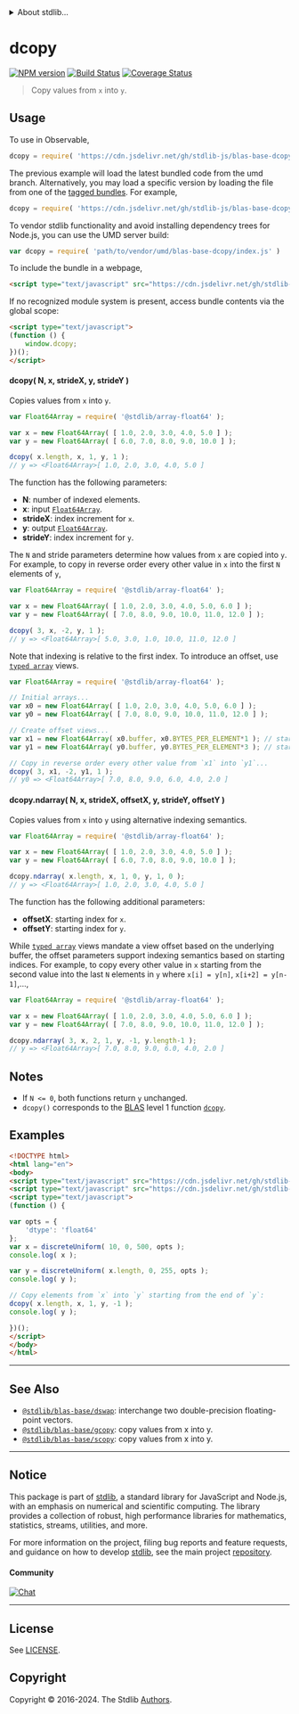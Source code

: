 <!--

@license Apache-2.0

Copyright (c) 2023 The Stdlib Authors.

Licensed under the Apache License, Version 2.0 (the "License");
you may not use this file except in compliance with the License.
You may obtain a copy of the License at

   http://www.apache.org/licenses/LICENSE-2.0

Unless required by applicable law or agreed to in writing, software
distributed under the License is distributed on an "AS IS" BASIS,
WITHOUT WARRANTIES OR CONDITIONS OF ANY KIND, either express or implied.
See the License for the specific language governing permissions and
limitations under the License.

-->


<details>
  <summary>
    About stdlib...
  </summary>
  <p>We believe in a future in which the web is a preferred environment for numerical computation. To help realize this future, we've built stdlib. stdlib is a standard library, with an emphasis on numerical and scientific computation, written in JavaScript (and C) for execution in browsers and in Node.js.</p>
  <p>The library is fully decomposable, being architected in such a way that you can swap out and mix and match APIs and functionality to cater to your exact preferences and use cases.</p>
  <p>When you use stdlib, you can be absolutely certain that you are using the most thorough, rigorous, well-written, studied, documented, tested, measured, and high-quality code out there.</p>
  <p>To join us in bringing numerical computing to the web, get started by checking us out on <a href="https://github.com/stdlib-js/stdlib">GitHub</a>, and please consider <a href="https://opencollective.com/stdlib">financially supporting stdlib</a>. We greatly appreciate your continued support!</p>
</details>

# dcopy

[![NPM version][npm-image]][npm-url] [![Build Status][test-image]][test-url] [![Coverage Status][coverage-image]][coverage-url] <!-- [![dependencies][dependencies-image]][dependencies-url] -->

> Copy values from `x` into `y`.



<section class="usage">

## Usage

To use in Observable,

```javascript
dcopy = require( 'https://cdn.jsdelivr.net/gh/stdlib-js/blas-base-dcopy@umd/browser.js' )
```
The previous example will load the latest bundled code from the umd branch. Alternatively, you may load a specific version by loading the file from one of the [tagged bundles](https://github.com/stdlib-js/blas-base-dcopy/tags). For example,

```javascript
dcopy = require( 'https://cdn.jsdelivr.net/gh/stdlib-js/blas-base-dcopy@v0.2.0-umd/browser.js' )
```

To vendor stdlib functionality and avoid installing dependency trees for Node.js, you can use the UMD server build:

```javascript
var dcopy = require( 'path/to/vendor/umd/blas-base-dcopy/index.js' )
```

To include the bundle in a webpage,

```html
<script type="text/javascript" src="https://cdn.jsdelivr.net/gh/stdlib-js/blas-base-dcopy@umd/browser.js"></script>
```

If no recognized module system is present, access bundle contents via the global scope:

```html
<script type="text/javascript">
(function () {
    window.dcopy;
})();
</script>
```

#### dcopy( N, x, strideX, y, strideY )

Copies values from `x` into `y`.

```javascript
var Float64Array = require( '@stdlib/array-float64' );

var x = new Float64Array( [ 1.0, 2.0, 3.0, 4.0, 5.0 ] );
var y = new Float64Array( [ 6.0, 7.0, 8.0, 9.0, 10.0 ] );

dcopy( x.length, x, 1, y, 1 );
// y => <Float64Array>[ 1.0, 2.0, 3.0, 4.0, 5.0 ]
```

The function has the following parameters:

-   **N**: number of indexed elements.
-   **x**: input [`Float64Array`][mdn-float64array].
-   **strideX**: index increment for `x`.
-   **y**: output [`Float64Array`][mdn-float64array].
-   **strideY**: index increment for `y`.

The `N` and stride parameters determine how values from `x` are copied into `y`. For example, to copy in reverse order every other value in `x` into the first `N` elements of `y`,

```javascript
var Float64Array = require( '@stdlib/array-float64' );

var x = new Float64Array( [ 1.0, 2.0, 3.0, 4.0, 5.0, 6.0 ] );
var y = new Float64Array( [ 7.0, 8.0, 9.0, 10.0, 11.0, 12.0 ] );

dcopy( 3, x, -2, y, 1 );
// y => <Float64Array>[ 5.0, 3.0, 1.0, 10.0, 11.0, 12.0 ]
```

Note that indexing is relative to the first index. To introduce an offset, use [`typed array`][mdn-typed-array] views.

<!-- eslint-disable stdlib/capitalized-comments -->

```javascript
var Float64Array = require( '@stdlib/array-float64' );

// Initial arrays...
var x0 = new Float64Array( [ 1.0, 2.0, 3.0, 4.0, 5.0, 6.0 ] );
var y0 = new Float64Array( [ 7.0, 8.0, 9.0, 10.0, 11.0, 12.0 ] );

// Create offset views...
var x1 = new Float64Array( x0.buffer, x0.BYTES_PER_ELEMENT*1 ); // start at 2nd element
var y1 = new Float64Array( y0.buffer, y0.BYTES_PER_ELEMENT*3 ); // start at 4th element

// Copy in reverse order every other value from `x1` into `y1`...
dcopy( 3, x1, -2, y1, 1 );
// y0 => <Float64Array>[ 7.0, 8.0, 9.0, 6.0, 4.0, 2.0 ]
```

#### dcopy.ndarray( N, x, strideX, offsetX, y, strideY, offsetY )

Copies values from `x` into `y` using alternative indexing semantics.

```javascript
var Float64Array = require( '@stdlib/array-float64' );

var x = new Float64Array( [ 1.0, 2.0, 3.0, 4.0, 5.0 ] );
var y = new Float64Array( [ 6.0, 7.0, 8.0, 9.0, 10.0 ] );

dcopy.ndarray( x.length, x, 1, 0, y, 1, 0 );
// y => <Float64Array>[ 1.0, 2.0, 3.0, 4.0, 5.0 ]
```

The function has the following additional parameters:

-   **offsetX**: starting index for `x`.
-   **offsetY**: starting index for `y`.

While [`typed array`][mdn-typed-array] views mandate a view offset based on the underlying buffer, the offset parameters support indexing semantics based on starting indices. For example, to copy every other value in `x` starting from the second value into the last `N` elements in `y` where `x[i] = y[n]`, `x[i+2] = y[n-1]`,...,

```javascript
var Float64Array = require( '@stdlib/array-float64' );

var x = new Float64Array( [ 1.0, 2.0, 3.0, 4.0, 5.0, 6.0 ] );
var y = new Float64Array( [ 7.0, 8.0, 9.0, 10.0, 11.0, 12.0 ] );

dcopy.ndarray( 3, x, 2, 1, y, -1, y.length-1 );
// y => <Float64Array>[ 7.0, 8.0, 9.0, 6.0, 4.0, 2.0 ]
```

</section>

<!-- /.usage -->

<section class="notes">

## Notes

-   If `N <= 0`, both functions return `y` unchanged.
-   `dcopy()` corresponds to the [BLAS][blas] level 1 function [`dcopy`][dcopy].

</section>

<!-- /.notes -->

<section class="examples">

## Examples

<!-- eslint no-undef: "error" -->

```html
<!DOCTYPE html>
<html lang="en">
<body>
<script type="text/javascript" src="https://cdn.jsdelivr.net/gh/stdlib-js/random-array-discrete-uniform@umd/browser.js"></script>
<script type="text/javascript" src="https://cdn.jsdelivr.net/gh/stdlib-js/blas-base-dcopy@umd/browser.js"></script>
<script type="text/javascript">
(function () {

var opts = {
    'dtype': 'float64'
};
var x = discreteUniform( 10, 0, 500, opts );
console.log( x );

var y = discreteUniform( x.length, 0, 255, opts );
console.log( y );

// Copy elements from `x` into `y` starting from the end of `y`:
dcopy( x.length, x, 1, y, -1 );
console.log( y );

})();
</script>
</body>
</html>
```

</section>

<!-- /.examples -->

<!-- Section for related `stdlib` packages. Do not manually edit this section, as it is automatically populated. -->

<section class="related">

* * *

## See Also

-   <span class="package-name">[`@stdlib/blas-base/dswap`][@stdlib/blas/base/dswap]</span><span class="delimiter">: </span><span class="description">interchange two double-precision floating-point vectors.</span>
-   <span class="package-name">[`@stdlib/blas-base/gcopy`][@stdlib/blas/base/gcopy]</span><span class="delimiter">: </span><span class="description">copy values from x into y.</span>
-   <span class="package-name">[`@stdlib/blas-base/scopy`][@stdlib/blas/base/scopy]</span><span class="delimiter">: </span><span class="description">copy values from x into y.</span>

</section>

<!-- /.related -->

<!-- Section for all links. Make sure to keep an empty line after the `section` element and another before the `/section` close. -->


<section class="main-repo" >

* * *

## Notice

This package is part of [stdlib][stdlib], a standard library for JavaScript and Node.js, with an emphasis on numerical and scientific computing. The library provides a collection of robust, high performance libraries for mathematics, statistics, streams, utilities, and more.

For more information on the project, filing bug reports and feature requests, and guidance on how to develop [stdlib][stdlib], see the main project [repository][stdlib].

#### Community

[![Chat][chat-image]][chat-url]

---

## License

See [LICENSE][stdlib-license].


## Copyright

Copyright &copy; 2016-2024. The Stdlib [Authors][stdlib-authors].

</section>

<!-- /.stdlib -->

<!-- Section for all links. Make sure to keep an empty line after the `section` element and another before the `/section` close. -->

<section class="links">

[npm-image]: http://img.shields.io/npm/v/@stdlib/blas-base-dcopy.svg
[npm-url]: https://npmjs.org/package/@stdlib/blas-base-dcopy

[test-image]: https://github.com/stdlib-js/blas-base-dcopy/actions/workflows/test.yml/badge.svg?branch=v0.2.0
[test-url]: https://github.com/stdlib-js/blas-base-dcopy/actions/workflows/test.yml?query=branch:v0.2.0

[coverage-image]: https://img.shields.io/codecov/c/github/stdlib-js/blas-base-dcopy/main.svg
[coverage-url]: https://codecov.io/github/stdlib-js/blas-base-dcopy?branch=main

<!--

[dependencies-image]: https://img.shields.io/david/stdlib-js/blas-base-dcopy.svg
[dependencies-url]: https://david-dm.org/stdlib-js/blas-base-dcopy/main

-->

[chat-image]: https://img.shields.io/gitter/room/stdlib-js/stdlib.svg
[chat-url]: https://app.gitter.im/#/room/#stdlib-js_stdlib:gitter.im

[stdlib]: https://github.com/stdlib-js/stdlib

[stdlib-authors]: https://github.com/stdlib-js/stdlib/graphs/contributors

[umd]: https://github.com/umdjs/umd
[es-module]: https://developer.mozilla.org/en-US/docs/Web/JavaScript/Guide/Modules

[deno-url]: https://github.com/stdlib-js/blas-base-dcopy/tree/deno
[deno-readme]: https://github.com/stdlib-js/blas-base-dcopy/blob/deno/README.md
[umd-url]: https://github.com/stdlib-js/blas-base-dcopy/tree/umd
[umd-readme]: https://github.com/stdlib-js/blas-base-dcopy/blob/umd/README.md
[esm-url]: https://github.com/stdlib-js/blas-base-dcopy/tree/esm
[esm-readme]: https://github.com/stdlib-js/blas-base-dcopy/blob/esm/README.md
[branches-url]: https://github.com/stdlib-js/blas-base-dcopy/blob/main/branches.md

[stdlib-license]: https://raw.githubusercontent.com/stdlib-js/blas-base-dcopy/main/LICENSE

[blas]: http://www.netlib.org/blas

[dcopy]: http://www.netlib.org/lapack/explore-html/de/da4/group__double__blas__level1.html

[mdn-float64array]: https://developer.mozilla.org/en-US/docs/Web/JavaScript/Reference/Global_Objects/Float64Array

[mdn-typed-array]: https://developer.mozilla.org/en-US/docs/Web/JavaScript/Reference/Global_Objects/TypedArray

<!-- <related-links> -->

[@stdlib/blas/base/dswap]: https://github.com/stdlib-js/blas-base-dswap/tree/umd

[@stdlib/blas/base/gcopy]: https://github.com/stdlib-js/blas-base-gcopy/tree/umd

[@stdlib/blas/base/scopy]: https://github.com/stdlib-js/blas-base-scopy/tree/umd

<!-- </related-links> -->

</section>

<!-- /.links -->
